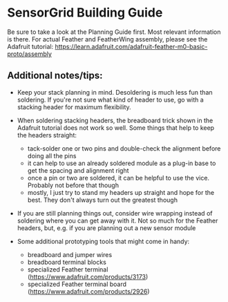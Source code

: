 # SensorGrid Building Guide

Be sure to take a look at the Planning Guide first. Most relevant information is there. For actual Feather and FeatherWing assembly, please see the Adafruit tutorial:
https://learn.adafruit.com/adafruit-feather-m0-basic-proto/assembly


## Additional notes/tips:

  * Keep your stack planning in mind. Desoldering is much less fun than soldering. If you're not sure what kind of header to use, go with a stacking header for maximum flexibility.

  * When soldering stacking headers, the breadboard trick shown in the Adafruit tutorial does not work so well. Some things that help to keep the headers straight:
    - tack-solder one or two pins and double-check the alignment before doing all the pins
    - it can help to use an already soldered module as a plug-in base to get the spacing and alignment right
    - once a pin or two are soldered, it can be helpful to use the vice. Probably not before that though
    - mostly, I just try to stand my headers up straight and hope for the best. They don't always turn out the greatest though

  * If you are still planning things out, consider wire wrapping instead of soldering where you can get away with it. Not so much for the Feather headers, but, e.g. if you are planning out a new sensor module

  * Some additional prototyping tools that might come in handy:
    - breadboard and jumper wires
    - breadboard terminal blocks
    - specialized Feather terminal (https://www.adafruit.com/products/3173)
    - specialized Feather terminal board (https://www.adafruit.com/products/2926)
